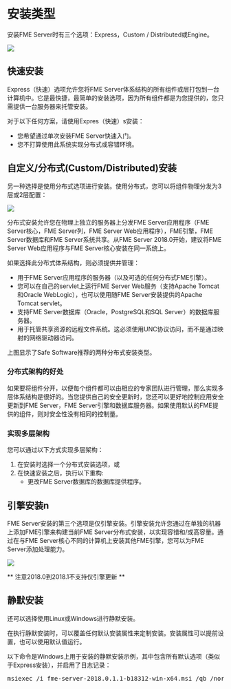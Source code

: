 # 安装类型 #

安装FME Server时有三个选项：Express，Custom / Distributed或Engine。

![](./Images/1.001.InstallationOptionScreen.png)


## 快速安装 ##

Express（快速）选项允许您将FME Server体系结构的所有组件或层打包到一台计算机中。它是最快捷，最简单的安装选项，因为所有组件都是为您提供的，您只需提供一台服务器来托管安装。

对于以下任何方案，请使用Expres（快速）s安装：

- 您希望通过单次安装FME Server快速入门。
- 您不打算使用此系统实现分布式或容错环境。

## 自定义/分布式(Custom/Distributed)安装 ##  

另一种选择是使用分布式选项进行安装。使用分布式，您可以将组件物理分发为3层或2层配置：

![](./Images/1.002.Distributed_Architecture.png)

分布式安装允许您在物理上独立的服务器上分发FME Server应用程序（FME Server核心，FME Server列，FME Server Web应用程序），FME引擎，FME Server数据库和FME Server系统共享。从FME Server 2018.0开始，建议将FME Server Web应用程序与FME Server核心安装在同一系统上。

如果选择此分布式体系结构，则必须提供并管理：

- 用于FME Server应用程序的服务器（以及可选的任何分布式FME引擎）。
- 您可以在自己的servlet上运行FME Server Web服务（支持Apache Tomcat和Oracle WebLogic），也可以使用随FME Server安装提供的Apache Tomcat   servlet。
- 支持FME Server数据库（Oracle，PostgreSQL和SQL Server）的数据库服务器。
- 用于托管共享资源的远程文件系统。这必须使用UNC协议访问，而不是通过映射的网络驱动器访问。

上图显示了Safe Software推荐的两种分布式安装类型。


### 分布式架构的好处 ###

如果要将组件分开，以便每个组件都可以由相应的专家团队进行管理，那么实现多层体系结构是很好的。当您提供自己的安全更新时，您还可以更好地控制应用安全更新到FME Server，FME Server引擎和数据库服务器。如果使用默认的FME提供的组件，则对安全性没有相同的控制量。


### 实现多层架构 ###

您可以通过以下方式实现多层架构：

1. 在安装时选择一个分布式安装选项，或
2. 在快速安装之后，执行以下重构:
    - 更改FME Server数据库的数据库提供程序。

## 引擎安装n ##
FME Server安装的第三个选项是仅引擎安装。引擎安装允许您通过在单独的机器上添加FME引擎来构建当前FME Server分布式安装，以实现容错和/或高容量。通过在与FME Server核心不同的计算机上安装其他FME引擎，您可以为FME Server添加处理能力。

![](./Images/1.003.Distributed_Architecture_Engines.png)

** 注意2018.0到2018.1不支持仅引擎更新 **

## 静默安装 ##

还可以选择使用Linux或Windows进行静默安装。

在执行静默安装时，可以覆盖任何默认安装属性来定制安装。安装属性可以提前设置，也可以使用默认值运行。

以下命令是Windows上用于安装的静默安装示例，其中包含所有默认选项（类似于Express安装），并启用了日志记录：
<pre>
msiexec /i fme-server-2018.0.1.1-b18312-win-x64.msi /qb /norestart /l*v installFMEServerLog.txt
</pre>
